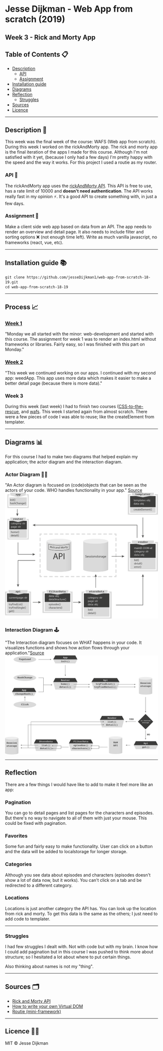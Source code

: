 # Jesse Dijkman - Web App from scratch (2019)
## Week 3 - Rick and Morty App

## Table of Contents 📋
- [Description](#description-)
  - [API](#api-)
  - [Assignment](#assignment-)
- [Installation guide](#installation-guide-)
- [Diagrams](#diagrams-)
- [Reflection](#reflection-)
  - [Struggles](#struggles-)
- [Sources](#sources-)
- [Licence](#licence-)

---

## Description 🧐
This week was the final week of the course: WAFS (Web app from scratch). During this week I worked on the rickAndMorty app. The rick and morty app is the final iteration of the apps I made for this course. Although I'm not satisfied with it yet, (because I only had a few days) I'm pretty happy with the speed and the way it works. For this project I used a routie as my router. 

### API 🔌
The rickAndMorty app uses the [rickAndMorty API](https://rickandmortyapi.com/). This API is free to use, has a rate limit of 10000 and **doesn't need authentication**. The API works really fast in my opinion ⚡️. It's a good API to create something with, in just a few days. 

### Assignment 📙
Make a client side web app based on data from an API. The app needs to render an overview and detail page. It also needs to include filter and sorting options ❌ (not enough time left). Write as much vanilla javascript, no frameworks (react, vue, etc).

---

## Installation guide 📚
```
git clone https://github.com/jesseDijkman1/web-app-from-scratch-18-19.git
cd web-app-from-scratch-18-19
```

---

## Process 📈
### [Week 1](https://github.com/jesseDijkman1/web-app-from-scratch-18-19/tree/master/week1#week-1)
"Monday we all started with the minor: web-development and started with this course. The assignment for week 1 was to render an index.html without frameworks or libraries. Fairly easy, so I was finished with this part on Monday."

### [Week 2](https://github.com/jesseDijkman1/web-app-from-scratch-18-19/tree/master/week2#description-)
"This week we continued working on our apps. I continued with my second app: weedApp. This app uses more data which makes it easier to make a better detail page (because there is more data)."

### Week 3
During this week (last week) I had to finish two courses ([CSS-to-the-rescue](https://github.com/jesseDijkman1/CSS-to-the-rescue), and [wafs](https://github.com/jesseDijkman1/web-app-from-scratch-18-19). This week I started again from almost scratch. There were a few pieces of code I was able to reuse; like the createElement from templater.

---

## Diagrams 📊
For this course I had to make two diagrams that helped explain my application; the actor diagram and the interaction diagram. 

### Actor Diagram 🤷‍♂️
"An Actor diagram is focused on (code)objects that can be seen as the actors of your code. WHO handles functionality in your app." [Source](https://docs.google.com/document/d/17zwy1Kj4vqM5jqYWz7U6Spi_7i9ucucyBeAMDAfn0mY/edit)
![Actor diagram](https://github.com/jesseDijkman1/web-app-from-scratch-18-19/blob/master/files/actor-diagram.png)

### Interaction Diagram 🕹
"The Interaction diagram focuses on WHAT happens in your code. It visualizes functions and shows how action flows through your application."[Source](https://docs.google.com/document/d/17zwy1Kj4vqM5jqYWz7U6Spi_7i9ucucyBeAMDAfn0mY/edit)
![Interaction diagram](https://github.com/jesseDijkman1/web-app-from-scratch-18-19/blob/master/files/interaction-diagram.png)

---

## Reflection
There are a few things I would have like to add to make it feel more like an app:

### Pagination
You can go to detail pages and list pages for the characters and episodes. But there's no way to navigate to all of them with just your mouse. This could be fixed with pagination. 

### Favorites
Some fun and fairly easy to make functionality. User can click on a button and the data will be added to localstorage for longer storage.

### Categories
Although you see data about episodes and characters (episodes doesn't show a lot of data now, but it works). You can't click on a tab and be redirected to a different category.

### Locations
Locations is just another category the API has. You can look up the location from rick and morty. To get this data is the same as the others; I just need to add code to templater.

---

### Struggles
I had few struggles I dealt with. Not with code but with my brain. I know how I could add pagination but in this course I was pushed to think more about structure; so I hesitated a lot about where to put certain things. 

Also thinking about names is not my "thing".

---

## Sources 🗂
- [Rick and Morty API](https://rickandmortyapi.com/documentation)
- [How to write your own Virtual DOM](https://medium.com/@deathmood/how-to-write-your-own-virtual-dom-ee74acc13060)
- [Routie (mini-framework)](http://projects.jga.me/routie/)

---

## Licence 👮‍♂️
MIT © Jesse Dijkman
